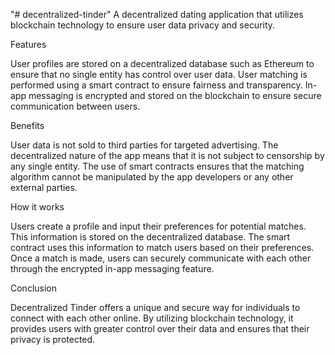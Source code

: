 "# decentralized-tinder" 
A decentralized dating application that utilizes blockchain technology to ensure user data privacy and security.

Features

User profiles are stored on a decentralized database such as Ethereum to ensure that no single entity has control over user data.
User matching is performed using a smart contract to ensure fairness and transparency.
In-app messaging is encrypted and stored on the blockchain to ensure secure communication between users.

Benefits

User data is not sold to third parties for targeted advertising.
The decentralized nature of the app means that it is not subject to censorship by any single entity.
The use of smart contracts ensures that the matching algorithm cannot be manipulated by the app developers or any other external parties.

How it works

Users create a profile and input their preferences for potential matches. This information is stored on the decentralized database.
The smart contract uses this information to match users based on their preferences.
Once a match is made, users can securely communicate with each other through the encrypted in-app messaging feature.

Conclusion

Decentralized Tinder offers a unique and secure way for individuals to connect with each other online. By utilizing blockchain technology, it provides users with greater control over their data and ensures that their privacy is protected.



